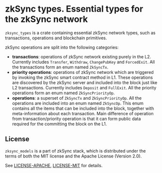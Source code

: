 # zkSync types. Essential types for the zkSync network

`zksync_types` is a crate containing essential zkSync network types, such as transactions, operations and
blockchain primitives.

zkSync operations are split into the following categories:

- **transactions**: operations of zkSync network existing purely in the L2.
  Currently includes `Transfer`, `Withdraw`, `ChangePubKey` and `ForcedExit`.
  All the transactions form an enum named `ZkSyncTx`.
- **priority operations**: operations of zkSync network which are triggered by
  invoking the zkSync smart contract method in L1. These operations are discovered by
  the zkSync server and included into the block just like L2 transactions.
  Currently includes `Deposit` and `FullExit`.
  All the priority operations form an enum named `ZkSyncPriorityOp`.
- **operations**: a superset of `ZkSyncTx` and `ZkSyncPriorityOp`.
  All the operations are included into an enum named `ZkSyncOp`. This enum contains
  all the items that can be included into the block, together with meta-information
  about each transaction.
  Main difference of operation from transaction/priority operation is that it can form
  public data required for the committing the block on the L1.

## License

`zksync_models` is a part of zkSync stack, which is distributed under the terms of both the MIT license
and the Apache License (Version 2.0).

See [LICENSE-APACHE](../../LICENSE-APACHE), [LICENSE-MIT](../../LICENSE-MIT) for details.
